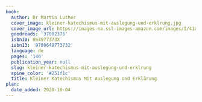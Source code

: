 ```yaml
---
book:
  author: Dr Martin Luther
  cover_image: kleiner-katechismus-mit-auslegung-und-erklrung.jpg
  cover_image_url: https://images-na.ssl-images-amazon.com/images/I/41UI543lvSL._SX322_BO1,204,203,200_.jpg
  goodreads: '37002375'
  isbn10: 064977373X
  isbn13: '9780649773732'
  language: de
  pages: '140'
  publication_year: null
  slug: kleiner-katechismus-mit-auslegung-und-erklrung
  spine_color: '#251f1c'
  title: Kleiner Katechismus Mit Auslegung Und Erklärung
plan:
  date_added: 2020-10-04
---
```

